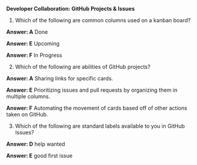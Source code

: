 **Developer Collaboration: GitHub Projects & Issues**

1. Which of the following are common columns used on a kanban board?

**Answer:  A** Done

**Answer:  E** Upcoming

**Answer:  F** In Progress

2.  Which of the following are abilities of GitHub projects?

**Answer:  A** Sharing links for specific cards.

**Answer:  E** Prioritizing issues and pull requests by organizing them in multiple columns.

**Answer:  F** Automating the movement of cards based off of other actions taken on GitHub.


3.  Which of the following are standard labels available to you in GitHub Issues?

**Answer:  D** help wanted

**Answer:  E** good first issue
